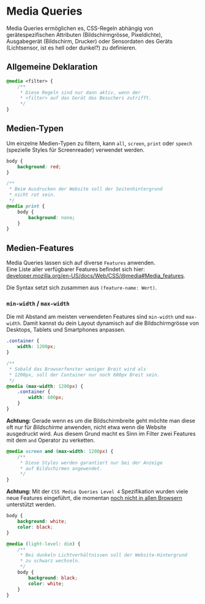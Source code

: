 # Media Queries

Media Queries ermöglichen es, CSS-Regeln abhängig von gerätespezifischen Attributen (Bildschirmgrösse, Pixeldichte), Ausgabegerät (Bildschirm, Drucker) oder Sensordaten des Geräts (Lichtsensor, ist es hell oder dunkel?) zu definieren.

## Allgemeine Deklaration

```css
@media <filter> {
    /**
     * Diese Regeln sind nur dann aktiv, wenn der
     * <filter> auf das Gerät des Besuchers zutrifft.
     */
}
```

## Medien-Typen

Um einzelne Medien-Typen zu filtern, kann `all`, `screen`, `print` oder `speech` (spezielle Styles für Screenreader) verwendet werden.

```css
body {
    background: red;
}

/**
 * Beim Ausdrucken der Website soll der Seitenhintergrund
 * nicht rot sein.
 */
@media print {
    body {
        background: none;
    }
}
```

## Medien-Features

Media Queries lassen sich auf diverse `Features` anwenden. \
Eine Liste aller verfügbarer Features befindet sich hier: [developer.mozilla.org/en-US/docs/Web/CSS/@media#Media\_features](https://developer.mozilla.org/en-US/docs/Web/CSS/@media#Media\_features).

Die Syntax setzt sich zusammen aus `(feature-name: Wert)`.

### `min-width` / `max-width`

Die mit Abstand am meisten verwendeten Features sind `min-width` und `max-width`. Damit kannst du dein Layout dynamisch auf die Bildschirmgrösse von Desktops, Tablets und Smartphones anpassen.

```css
.container {
    width: 1200px;
}

/**
 * Sobald das Browserfenster weniger Breit wird als
 * 1200px, soll der Container nur noch 600px Breit sein.
 */
@media (max-width: 1200px) {
    .container {
        width: 600px;
    }
}
```

**Achtung:** Gerade wenn es um die Bildschirmbreite geht möchte man diese oft nur für _Bildschirme_ anwenden, nicht etwa wenn die Website ausgedruckt wird. Aus diesem Grund macht es Sinn im Filter zwei Features mit dem `and` Operator zu verketten.

```css
@media screen and (max-width: 1200px) {
    /** 
     * Diese Styles werden garantiert nur bei der Anzeige
     * auf Bildschirmen angewendet.
     */
}
```

**Achtung:** Mit der `CSS Media Queries Level 4` Spezifikation wurden viele neue Features eingeführt, die momentan [noch nicht in allen Browsern](https://caniuse.com/#feat=css-media-interaction) unterstützt werden.

```css
body {
    background: white;
    color: black;
}

@media (light-level: dim) {
    /**
     * Bei dunkeln Lichtverhältnissen soll der Website-Hintergrund
     * zu schwarz wechseln.
     */
    body {
        background: black;
        color: white;
    }
}
```
